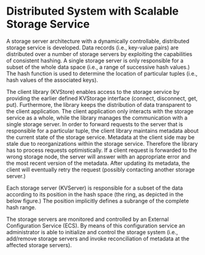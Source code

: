 # Distributed System with Scalable Storage Service
A storage server architecture with a dynamically controllable, distributed storage service is developed. Data records (i.e., key-value pairs) are distributed over a number of storage servers by exploiting the capabilities of consistent hashing. A single storage server is only responsible for a subset of the whole data space (i.e., a range of successive hash values.) The hash function is used to determine the location of particular tuples (i.e., hash values of the associated keys).

The client library (KVStore) enables access to the storage service by providing the earlier defined KVStorage interface (connect, disconnect, get, put). Furthermore, the library keeps the distribution of data transparent to the client application. The client application only interacts with the storage service as a whole, while the library manages the communication with a single storage server. In order to forward requests to the server that is responsible for a particular tuple, the client library maintains metadata about the current state of the storage service. Metadata at the client side may be stale due to reorganizations within the storage service. Therefore the library has to process requests optimistically. If a client request is forwarded to the wrong storage node, the server will answer with an appropriate error and the most recent version of the metadata. After updating its metadata, the client will eventually retry the request (possibly contacting another storage server.)

Each storage server (KVServer) is responsible for a subset of the data according to its position in the hash space (the ring, as depicted in the below figure.) The position implicitly defines a subrange of the complete hash range.

The storage servers are monitored and controlled by an External Configuration Service (ECS). By means of this configuration service an administrator is able to initialize and control the storage system (i.e., add/remove storage servers and invoke reconciliation of metadata at the affected storage servers).
